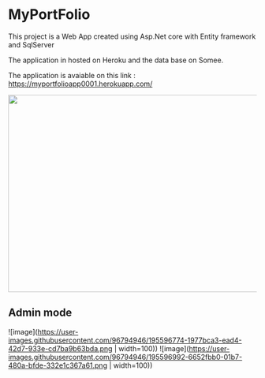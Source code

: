 # MyPortFolio

This project is a Web App created using Asp.Net core with Entity framework and SqlServer

The application in hosted on Heroku and the data base on Somee.

The application is avaiable on this link : https://myportfolioapp0001.herokuapp.com/

<img src="https://user-images.githubusercontent.com/96794946/189964793-863b491c-8150-456c-b3aa-b928195e938f.png" width="800" height="400">

## Admin mode

![image](https://user-images.githubusercontent.com/96794946/195596774-1977bca3-ead4-42d7-933e-cd7ba9b63bda.png | width=100))
![image](https://user-images.githubusercontent.com/96794946/195596992-6652fbb0-01b7-480a-bfde-332e1c367a61.png | width=100))
